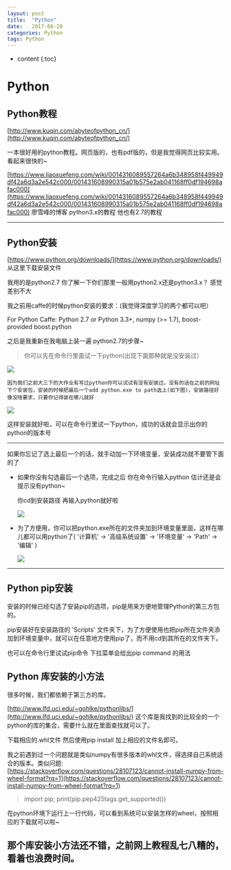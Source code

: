 ```yaml
---
layout: post
title:  "Python"
date:   2017-08-28
categories: Python
tags: Python
---
```


* content
{:toc}




# Python 

## Python教程 
[http://www.kuqin.com/abyteofpython_cn/](http://www.kuqin.com/abyteofpython_cn/)


一本很好用的python教程。网页版的，也有pdf版的，但是我觉得网页比较实用。看起来很快的~


[https://www.liaoxuefeng.com/wiki/0014316089557264a6b348958f449949df42a6d3a2e542c000/001431608990315a01b575e2ab041168ff0df194698afac000](https://www.liaoxuefeng.com/wiki/0014316089557264a6b348958f449949df42a6d3a2e542c000/001431608990315a01b575e2ab041168ff0df194698afac000)
廖雪峰的博客 python3.x的教程 他也有2.7的教程


---

## Python安装

[https://www.python.org/downloads/](https://www.python.org/downloads/) 从这里下载安装文件

我用的是python2.7 你了解一下你们那里一般用python2.x还是python3.x？ 感觉差别不大

我之前用caffe的时候python安装的要求：(我觉得深度学习的两个都可以吧）

For Python Caffe: Python 2.7 or Python 3.3+, numpy (>= 1.7), boost-provided boost.python

之后是我重新在我电脑上装一遍 python2.7的步骤~


> 你可以先在命令行里面试一下python(出现下面那种就是没安装过）

  ![](https://wx3.sinaimg.cn/mw690/95795825ly1fizivfce4pj20ag01jq2q.jpg)
  
  
    因为我们之前大三下的大作业有写过python你可以试试有没有安装过。没有的话在之前的网址下个安装包，安装的时候把最后一个add python.exe to path选上(如下图)，安装路径好像没啥要求，只要你记得装在哪儿就好
    
   ![](https://www.liaoxuefeng.com/files/attachments/0014222393965540081463bf8a9499094bdda24b6fdf2d6000)
 
 这样安装就好啦，可以在命令行里试一下python，成功的话就会显示出你的python的版本号
 
***

如果你忘记了选上最后一个的话，就手动加一下环境变量，安装成功就不要管下面的了

* 如果你没有勾选最后一个选项，完成之后 你在命令行输入python 估计还是会提示没有python~
 
  你cd到安装路径 再输入python就好啦
 
  ![](https://wx3.sinaimg.cn/mw690/95795825ly1fizj0wwjxsj20ht029744.jpg)

* 为了方便用，你可以把python.exe所在的文件夹加到环境变量里面，这样在哪儿都可以用python了( '计算机' -> '高级系统设置' -> '环境变量' -> 'Path' -> '编辑' )

  ![](https://wx3.sinaimg.cn/mw690/95795825ly1fizj73s8z0j20nv0ft0un.jpg)
 
 ***
 
## Python pip安装
   
   安装的时候已经勾选了安装pip的选项，pip是用来方便地管理Python的第三方包的。
   
   pip安装好在安装路径的 'Scripts' 文件夹下，为了方便使用也把pip所在文件夹添加到环境变量中，就可以在任意地方使用pip了，而不用cd到其所在的文件夹下。
   
   也可以在命令行里试试pip命令 下拉菜单会给出pip command 的用法
   
   
## Python 库安装的小方法

  很多时候，我们都依赖于第三方的库。
  
  [http://www.lfd.uci.edu/~gohlke/pythonlibs/](http://www.lfd.uci.edu/~gohlke/pythonlibs/)
  这个库是我找到的比较全的一个python的库的集合，需要什么就在里面查找就可以了。
  
  下载相应的.whl文件 然后使用pip install 加上相应的文件名即可。
  
  我之前遇到过一个问题就是类似numpy有很多版本的whl文件，得选择自己系统适合的版本。类似问题:
  [https://stackoverflow.com/questions/28107123/cannot-install-numpy-from-wheel-format?rq=1](https://stackoverflow.com/questions/28107123/cannot-install-numpy-from-wheel-format?rq=1) 
  
  >import pip; print(pip.pep425tags.get_supported())
  
  在python环境下运行上一行代码，可以看到系统可以安装怎样的wheel，按照相应的下载就可以啦~
   
   
 ## 那个库安装小方法还不错，之前网上教程乱七八糟的，看着也浪费时间。
